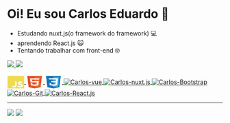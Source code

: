 <h1>Oi! Eu sou Carlos Eduardo 🤸</h1>

- Estudando nuxt.js(o framework do framework) 💻
- aprendendo React.js 🙀
- Tentando trabalhar com front-end 🤓

<div>
  <a href="https://https://www.linkedin.com/in/carlos-eduardo-freitas-amorim-13102719b/">
  <img height="180em" src="https://github-readme-stats.vercel.app/api?username=Carloss0002&show_icons=true&theme=dracula&include_all_commits=true&count_private=true"/>
  <img height="180em" src="https://github-readme-stats.vercel.app/api/top-langs/?username=Carloss0002&layout=compact&langs_count=16&theme=dracula"/>
</div>
  
<div style="display: inline_block"><br>
  <img align="center" alt="Carlos-Js" height="30" width="40" src="https://raw.githubusercontent.com/devicons/devicon/master/icons/javascript/javascript-plain.svg">
  <img align="center" alt="Carlos-HTML" height="30" width="40" src="https://raw.githubusercontent.com/devicons/devicon/master/icons/html5/html5-original.svg">
  <img align="center" alt="Carlos-CSS" height="30" width="40" src="https://raw.githubusercontent.com/devicons/devicon/master/icons/css3/css3-original.svg">
  <img align="center" alt="Carlos-vue" height="30" width="40" src="https://cdn.jsdelivr.net/gh/devicons/devicon/icons/vuejs/vuejs-original-wordmark.svg" />
  <img align="center" alt="Carlos-nuxt.js" heigth="60" width="70" src="https://cdn.jsdelivr.net/gh/devicons/devicon/icons/nuxtjs/nuxtjs-plain-wordmark.svg" />
  <img  align="center" alt="Carlos-Bootstrap" heigth="30" width="40" src="https://cdn.jsdelivr.net/gh/devicons/devicon/icons/bootstrap/bootstrap-plain.svg" />
  <img align="center" alt="Carlos-Git" heigth="30" width="40" src="https://cdn.jsdelivr.net/gh/devicons/devicon/icons/git/git-original.svg" />
  <img align="center" alt="Carlos-React.js" heigth="30" width="40" src="https://img.shields.io/badge/React-20232A?style=for-the-badge&logo=react&logoColor=61DAFB" />
</div>  
<hr>
<div>
  <a href="https://www.linkedin.com/in/carlos-eduardo-freitas-amorim-13102719b/" target="_blank"><img src="https://img.shields.io/badge/LinkedIn-0077B5?style=for-the-badge&logo=linkedin&logoColor=white"></a>
   <a href="Carloss002#3175" target="_blank"><img src="https://img.shields.io/badge/Discord-7289DA?style=for-the-badge&logo=discord&logoColor=white"></a>
</div>  
